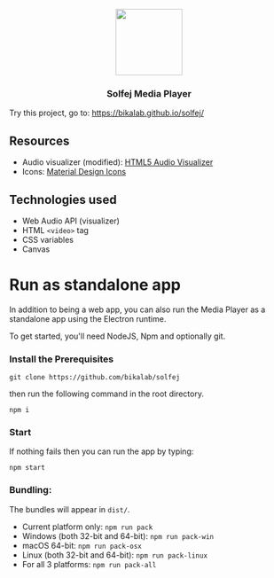 <p align="center">
  <img src="https://bikalab.github.io/solfej/img/solfej.png?raw=true" height="120" />
  <h3 align="center">Solfej Media Player</h3>
  </p>

Try this project, go to: https://bikalab.github.io/solfej/

## Resources
- Audio visualizer (modified): [HTML5 Audio Visualizer](https://github.com/Wayou/HTML5_Audio_Visualizer)
- Icons: [Material Design Icons](https://github.com/google/material-design-icons)

## Technologies used
- Web Audio API (visualizer)
- HTML `<video>` tag
- CSS variables
- Canvas

# Run as standalone app
In addition to being a web app, you can also run the Media Player as a standalone app using the Electron runtime.

To get started, you'll need NodeJS, Npm and optionally git.

### Install the Prerequisites
```
git clone https://github.com/bikalab/solfej
```
then run the following command in the root directory.
```
npm i
```

### Start

If nothing fails then you can run the app by typing:
```
npm start
```

### Bundling:

The bundles will appear in `dist/`.

* Current platform only: `npm run pack`
* Windows (both 32-bit and 64-bit): `npm run pack-win`
* macOS 64-bit: `npm run pack-osx`
* Linux (both 32-bit and 64-bit): `npm run pack-linux`
* For all 3 platforms: `npm run pack-all`
